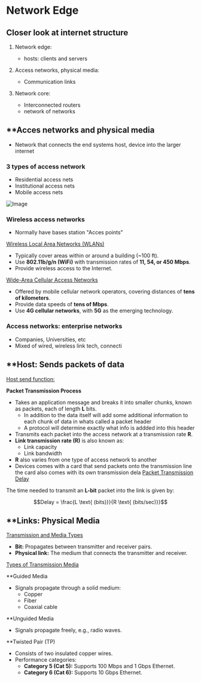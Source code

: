 # Network Edge

## Closer look at internet structure 
1. Network edge:  
	- hosts: clients and servers  

2. Access networks, physical media: 
	- Communication links 

3. Network core:
	- Interconnected routers
	- network of networks

## **Acces networks and physical media

- Network that connects the end systems host, device into the larger internet
### 3 types of access network

- Residential access nets
- Institutional access nets
- Mobile access nets

![Image](https://github.com/user-attachments/assets/0ab16732-363f-4848-b759-fc9308887ee1)


### Wireless access networks

- Normally have bases station "Acces points"

<u>Wireless Local Area Networks (WLANs)</u>

- Typically cover areas within or around a building (~100 ft).
- Use **802.11b/g/n (WiFi)** with transmission rates of **11, 54, or 450 Mbps**.
- Provide wireless access to the Internet.

<u> Wide-Area Cellular Access Networks </u>

- Offered by mobile cellular network operators, covering distances of **tens of kilometers**.
- Provide data speeds of **tens of Mbps**.
- Use **4G cellular networks**, with **5G** as the emerging technology.

### Access networks: enterprise networks

- Companies, Universities, etc
- Mixed of wired, wireless link tech, connecti

## **Host: Sends packets of data

<u>Host send function:</u>

**Packet Transmission Process**

- Takes an application message and breaks it into smaller chunks, known as packets, each of length **L** bits.
	- In addition to the data itself will add some additional information to each chunk of data in whats called a packet header 
	- A protocol will determine exactly what info is addded into this header
- Transmits each packet into the access network at a transmission rate **R**.
- **Link transmission rate (R)** is also known as:
    - Link capacity
    - Link bandwidth
- **R** also varies from one type of access network to another 
- Devices comes with a card that send packets onto the transmission line the  card also comes with its own transmission dela
<u>Packet Transmission Delay</u>

The time needed to transmit an **L-bit** packet into the link is given by:

$$Delay = \frac{L \text{ (bits)}}{R \text{ (bits/sec)}}$$


## **Links: Physical Media 

<u>Transmission and Media Types</u>

- **Bit:** Propagates between transmitter and receiver pairs.
- **Physical link:** The medium that connects the transmitter and receiver.

<u>Types of Transmission Media</u>

**Guided Media

- Signals propagate through a solid medium:
    - Copper
    - Fiber
    - Coaxial cable

**Unguided Media

- Signals propagate freely, e.g., radio waves.

**Twisted Pair (TP)

- Consists of two insulated copper wires.
- Performance categories:
    - **Category 5 (Cat 5):** Supports 100 Mbps and 1 Gbps Ethernet.
    - **Category 6 (Cat 6):** Supports 10 Gbps Ethernet.

